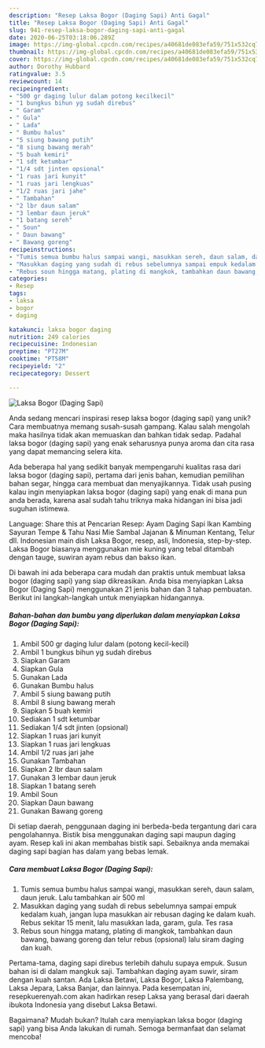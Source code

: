 ```yaml
---
description: "Resep Laksa Bogor (Daging Sapi) Anti Gagal"
title: "Resep Laksa Bogor (Daging Sapi) Anti Gagal"
slug: 941-resep-laksa-bogor-daging-sapi-anti-gagal
date: 2020-06-25T03:18:06.289Z
image: https://img-global.cpcdn.com/recipes/a40681de083efa59/751x532cq70/laksa-bogor-daging-sapi-foto-resep-utama.jpg
thumbnail: https://img-global.cpcdn.com/recipes/a40681de083efa59/751x532cq70/laksa-bogor-daging-sapi-foto-resep-utama.jpg
cover: https://img-global.cpcdn.com/recipes/a40681de083efa59/751x532cq70/laksa-bogor-daging-sapi-foto-resep-utama.jpg
author: Dorothy Hubbard
ratingvalue: 3.5
reviewcount: 14
recipeingredient:
- "500 gr daging lulur dalam potong kecilkecil"
- "1 bungkus bihun yg sudah direbus"
- " Garam"
- " Gula"
- " Lada"
- " Bumbu halus"
- "5 siung bawang putih"
- "8 siung bawang merah"
- "5 buah kemiri"
- "1 sdt ketumbar"
- "1/4 sdt jinten opsional"
- "1 ruas jari kunyit"
- "1 ruas jari lengkuas"
- "1/2 ruas jari jahe"
- " Tambahan"
- "2 lbr daun salam"
- "3 lembar daun jeruk"
- "1 batang sereh"
- " Soun"
- " Daun bawang"
- " Bawang goreng"
recipeinstructions:
- "Tumis semua bumbu halus sampai wangi, masukkan sereh, daun salam, daun jeruk. Lalu tambahkan air 500 ml"
- "Masukkan daging yang sudah di rebus sebelumnya sampai empuk kedalam kuah, jangan lupa masukkan air rebusan daging ke dalam kuah. Rebus sekitar 15 menit, lalu masukkan lada, garam, gula. Tes rasa"
- "Rebus soun hingga matang, plating di mangkok, tambahkan daun bawang, bawang goreng dan telur rebus (opsional) lalu siram daging dan kuah."
categories:
- Resep
tags:
- laksa
- bogor
- daging

katakunci: laksa bogor daging 
nutrition: 249 calories
recipecuisine: Indonesian
preptime: "PT27M"
cooktime: "PT58M"
recipeyield: "2"
recipecategory: Dessert

---
```



![Laksa Bogor (Daging Sapi)](https://img-global.cpcdn.com/recipes/a40681de083efa59/751x532cq70/laksa-bogor-daging-sapi-foto-resep-utama.jpg)

Anda sedang mencari inspirasi resep laksa bogor (daging sapi) yang unik? Cara membuatnya memang susah-susah gampang. Kalau salah mengolah maka hasilnya tidak akan memuaskan dan bahkan tidak sedap. Padahal laksa bogor (daging sapi) yang enak seharusnya punya aroma dan cita rasa yang dapat memancing selera kita.

Ada beberapa hal yang sedikit banyak mempengaruhi kualitas rasa dari laksa bogor (daging sapi), pertama dari jenis bahan, kemudian pemilihan bahan segar, hingga cara membuat dan menyajikannya. Tidak usah pusing kalau ingin menyiapkan laksa bogor (daging sapi) yang enak di mana pun anda berada, karena asal sudah tahu triknya maka hidangan ini bisa jadi suguhan istimewa.

Language: Share this at Pencarian Resep: Ayam Daging Sapi Ikan Kambing Sayuran Tempe &amp; Tahu Nasi Mie Sambal Jajanan &amp; Minuman Kentang, Telur dll. Indonesian main dish Laksa Bogor, resep, asli, Indonesia, step-by-step. Laksa Bogor biasanya menggunakan mie kuning yang tebal ditambah dengan tauge, suwiran ayam rebus dan bakso ikan.


Di bawah ini ada beberapa cara mudah dan praktis untuk membuat laksa bogor (daging sapi) yang siap dikreasikan. Anda bisa menyiapkan Laksa Bogor (Daging Sapi) menggunakan 21 jenis bahan dan 3 tahap pembuatan. Berikut ini langkah-langkah untuk menyiapkan hidangannya.

<!--inarticleads1-->

##### Bahan-bahan dan bumbu yang diperlukan dalam menyiapkan Laksa Bogor (Daging Sapi):

1. Ambil 500 gr daging lulur dalam (potong kecil-kecil)
1. Ambil 1 bungkus bihun yg sudah direbus
1. Siapkan  Garam
1. Siapkan  Gula
1. Gunakan  Lada
1. Gunakan  Bumbu halus
1. Ambil 5 siung bawang putih
1. Ambil 8 siung bawang merah
1. Siapkan 5 buah kemiri
1. Sediakan 1 sdt ketumbar
1. Sediakan 1/4 sdt jinten (opsional)
1. Siapkan 1 ruas jari kunyit
1. Siapkan 1 ruas jari lengkuas
1. Ambil 1/2 ruas jari jahe
1. Gunakan  Tambahan
1. Siapkan 2 lbr daun salam
1. Gunakan 3 lembar daun jeruk
1. Siapkan 1 batang sereh
1. Ambil  Soun
1. Siapkan  Daun bawang
1. Gunakan  Bawang goreng


Di setiap daerah, penggunaan daging ini berbeda-beda tergantung dari cara pengolahannya. Bistik bisa menggunakan daging sapi maupun daging ayam. Resep kali ini akan membahas bistik sapi. Sebaiknya anda memakai daging sapi bagian has dalam yang bebas lemak. 

<!--inarticleads2-->

##### Cara membuat Laksa Bogor (Daging Sapi):

1. Tumis semua bumbu halus sampai wangi, masukkan sereh, daun salam, daun jeruk. Lalu tambahkan air 500 ml
1. Masukkan daging yang sudah di rebus sebelumnya sampai empuk kedalam kuah, jangan lupa masukkan air rebusan daging ke dalam kuah. Rebus sekitar 15 menit, lalu masukkan lada, garam, gula. Tes rasa
1. Rebus soun hingga matang, plating di mangkok, tambahkan daun bawang, bawang goreng dan telur rebus (opsional) lalu siram daging dan kuah.


Pertama-tama, daging sapi direbus terlebih dahulu supaya empuk. Susun bahan isi di dalam mangkuk saji. Tambahkan daging ayam suwir, siram dengan kuah santan. Ada Laksa Betawi, Laksa Bogor, Laksa Palembang, Laksa Jepara, Laksa Banjar, dan lainnya. Pada kesempatan ini, resepkuerenyah.com akan hadirkan resep Laksa yang berasal dari daerah ibukota Indonesia yang disebut Laksa Betawi. 

Bagaimana? Mudah bukan? Itulah cara menyiapkan laksa bogor (daging sapi) yang bisa Anda lakukan di rumah. Semoga bermanfaat dan selamat mencoba!
